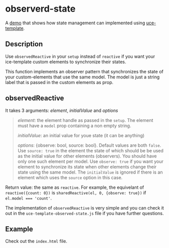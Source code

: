 # observerd-state
A [demo](https://ankar71.github.io/observerd-state/) that shows how state management can implemented using [uce-template](https://github.com/WebReflection/uce-template/).

## Description
Use `observedReactive` in your `setup` instead of `reactive` if you want your ice-template custom elements to synchronize their states.

This function implements an observer pattern that synchronizes the state of your custom-elements that use the same model. The model is just a string label that is passed in the custom elements as prop.

## observedReactive
It takes 3 arguments: *element*, *initialValue* and *options*
> _element_: the element handle as passed in the `setup`. The element must have a `model` prop containing a non empty string.
>
> _initialValue_: an initial value for youe state (it can be anything)
>
> _options_: {observe: bool, source: bool}. Default values are both `false`. Use `source: true` in the element the state of which should be be used as the initial value for other elements (observers). You should have only one such element per model. Use `observe: true` if you want your element to synchronize its state when other elements change their state using the same model. The `initialValue` is ignored if there is an element which uses the `source` option in this case.

Return value: the same as `reactive`. For example, the equivelant of `reactive({count: 0})` is `sharedReactive(el, 0, {observe: true})` if `el.model === 'count'`.

The implementation of `observedReactive` is very simple and you can check it out in the `uce-template-observed-state.js` file if you have further questions.

## Example
Check out the `index.html` file.